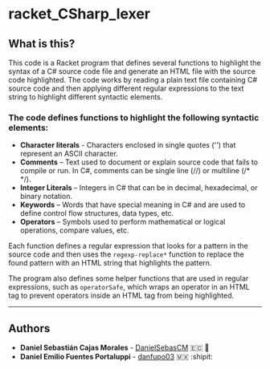 # racket_CSharp_lexer

## What is this?
This code is a Racket program that defines several functions to highlight the syntax of a C# source code file and 
generate an HTML file with the source code highlighted. The code works by reading a plain text file containing C# 
source code and then applying different regular expressions to the text string to highlight different syntactic elements.

### The code defines functions to highlight the following syntactic elements:

* **Character literals** - Characters enclosed in single quotes ('') that represent an ASCII character.
* **Comments** – Text used to document or explain source code that fails to compile or run. In C#, comments can be single line (//) or multiline (/* */).
* **Integer Literals** – Integers in C# that can be in decimal, hexadecimal, or binary notation.
* **Keywords** – Words that have special meaning in C# and are used to define control flow structures, data types, etc.
* **Operators** – Symbols used to perform mathematical or logical operations, compare values, etc.

Each function defines a regular expression that looks for a pattern in the source code and then uses the `regexp-replace*` 
function to replace the found pattern with an HTML string that highlights the pattern.

The program also defines some helper functions that are used in regular expressions, such as `operatorSafe`, 
which wraps an operator in an HTML tag to prevent operators inside an HTML tag from being highlighted.

---

## Authors
* **Daniel Sebastián Cajas Morales** - [DanielSebasCM](https://github.com/DanielSebasCM) :ecuador: :toolbox:
* **Daniel Emilio Fuentes Portaluppi** - [danfupo03](https://github.com/danfupo03) :mexico: :shipit:
